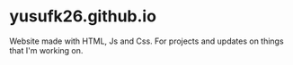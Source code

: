 # yusufk26.github.io
Website made with HTML, Js and Css. For projects and updates on things that I'm working on.
